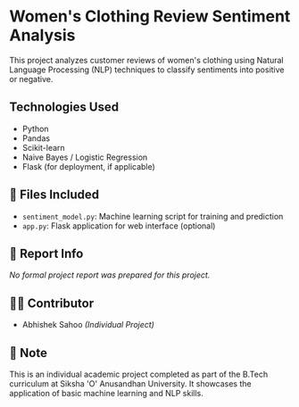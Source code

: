 # Women's Clothing Review Sentiment Analysis

This project analyzes customer reviews of women's clothing using Natural Language Processing (NLP) techniques to classify sentiments into positive or negative.

##  Technologies Used
- Python
- Pandas
- Scikit-learn
- Naive Bayes / Logistic Regression
- Flask (for deployment, if applicable)

## 📂 Files Included
- `sentiment_model.py`: Machine learning script for training and prediction
- `app.py`: Flask application for web interface (optional)

## 📄 Report Info
*No formal project report was prepared for this project.*

## 👨‍💻 Contributor
- Abhishek Sahoo *(Individual Project)*

## 📌 Note
This is an individual academic project completed as part of the B.Tech curriculum at Siksha 'O' Anusandhan University. It showcases the application of basic machine learning and NLP skills.
